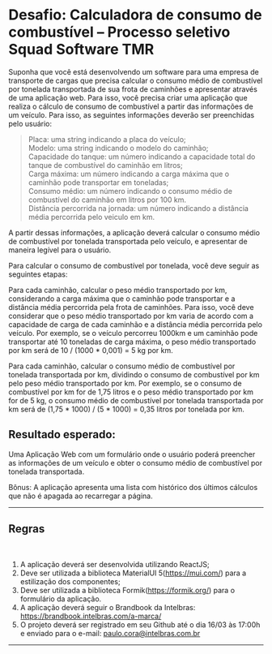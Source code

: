 <h1>Desafio: Calculadora de consumo de combustível – Processo seletivo Squad Software TMR</h1>

<p>Suponha que você está desenvolvendo um software para uma empresa de transporte de cargas que precisa calcular o consumo médio de combustível por tonelada transportada de sua frota de caminhões e apresentar através de uma aplicação web. Para isso, você precisa criar uma aplicação que realiza o cálculo de consumo de combustível a partir das informações de um veículo. Para isso, as seguintes informações deverão ser preenchidas pelo usuário:</p>  

 >Placa: uma string indicando a placa do veículo;  
 >Modelo: uma string indicando o modelo do caminhão;  
 > Capacidade do tanque: um número indicando a capacidade total do tanque de combustível do caminhão em litros;  
 >Carga máxima: um número indicando a carga máxima que o caminhão pode transportar em toneladas;  
 >Consumo médio: um número indicando o consumo médio de combustível do caminhão em litros por 100 km.  
 >Distância percorrida na jornada: um número indicando a distância média percorrida pelo veiculo em km. 

<p>A partir dessas informações, a aplicação deverá calcular o consumo médio de combustível por tonelada transportada pelo veículo, e apresentar de maneira legível para o usuário.</p>  

<p>Para calcular o consumo de combustível por tonelada, você deve seguir as seguintes etapas:    

<p>Para cada caminhão, calcular o peso médio transportado por km, considerando a carga máxima que o caminhão pode transportar e a distância média percorrida pela frota de caminhões. Para isso, você deve considerar que o peso médio transportado por km varia de acordo com a capacidade de carga de cada caminhão e a distância média percorrida pelo veículo. Por exemplo, se o veículo percorreu 1000km e um caminhão pode transportar até 10 toneladas de carga máxima, o peso médio transportado por km será de 10 / (1000 * 0,001) = 5 kg por km.  

<p>Para cada caminhão, calcular o consumo médio de combustível por tonelada transportada por km, dividindo o consumo de combustível por km pelo peso médio transportado por km. Por exemplo, se o consumo de combustível por km for de 1,75 litros e o peso médio transportado por km for de 5 kg, o consumo médio de combustível por tonelada transportada por km será de (1,75 * 1000) / (5 * 1000) = 0,35 litros por tonelada por km.  

<h2>Resultado esperado:</h2>
 
<p>Uma Aplicação Web com um formulário onde o usuário poderá preencher as informações de um veículo e obter o consumo médio de combustível por tonelada transportada.  
 
Bônus: A aplicação apresenta uma lista com histórico dos últimos cálculos que não é apagada ao recarregar a página. </p>

---
<h2>Regras</h2>
<br/>

1. A aplicação deverá ser desenvolvida utilizando ReactJS;  
2. Deve ser utilizada a biblioteca MaterialUI 5(https://mui.com/) para a estilização dos componentes;  
3. Deve ser utilizada a biblioteca Formik(https://formik.org/) para o formulário da aplicação.  
4. A aplicação deverá seguir o Brandbook da Intelbras: https://brandbook.intelbras.com/a-marca/  
5. O projeto deverá ser registrado em seu Github até o dia 16/03 às 17:00h e enviado para o e-mail: paulo.cora@intelbras.com.br 

---
